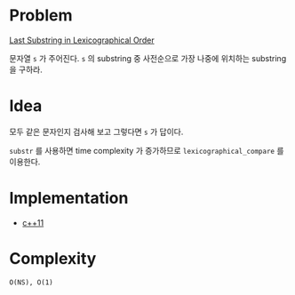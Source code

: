 # Problem

[Last Substring in Lexicographical Order](https://leetcode.com/problems/last-substring-in-lexicographical-order/)

문자열 `s` 가 주어진다. `s` 의 substring 중 사전순으로 가장 나중에
위치하는 substring 을 구하라.

# Idea

모두 같은 문자인지 검사해 보고 그렇다면 `s` 가 답이다.

`substr` 를 사용하면 time complexity 가 증가하므로
`lexicographical_compare` 를 이용한다.


# Implementation

* [c++11](a.cpp)

# Complexity

```
O(NS), O(1)
```
